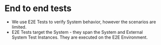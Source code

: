 # End to end tests

* We use E2E Tests to verify System behavior, however the scenarios are limited.
* E2E Tests target the System - they span the System and External System Test Instances. They are executed on the E2E Environment.